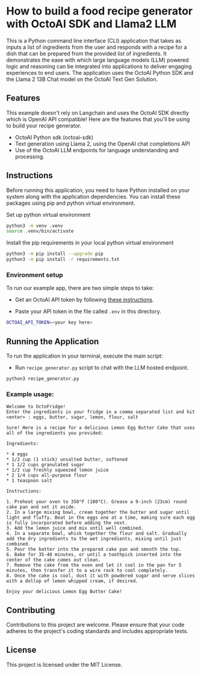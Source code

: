 # How to build a food recipe generator with OctoAI SDK and Llama2 LLM

This is a Python command line interface (CLI) application that takes as inputs a list of ingredients from the user and responds with a recipe for a dish that can be prepared from the provided list of ingredients. It demonstrates the ease with which large language models (LLM) powered logic and reasoning can be integrated into applications to deliver engaging experiences to end users. The application uses the OctoAI Python SDK and the Llama 2 13B Chat model on the OctoAI Text Gen Solution.

## Features

This example doesn't rely on Langchain and uses the OctoAI SDK directly which is OpenAI API compatible! Here are the features that you'll be using to build your recipe generator.

* OctoAI Python sdk (octoai-sdk)
* Text generation using Llama 2, using the OpenAI chat completions API
* Use of the OctoAI LLM endpoints for language understanding and processing.

## Instructions

Before running this application, you need to have Python installed on your system along with the application dependencies. You can install these packages using pip and python virtual environment.

Set up python virtual environment

```bash
python3 -m venv .venv
source .venv/bin/activate
```

Install the pip requirements in your local python virtual environment

```bash
python3 -m pip install --upgrade pip
python3 -m pip install -r requirements.txt
```

### Environment setup

To run our example app, there are two simple steps to take:

- Get an OctoAI API token by following [these instructions](https://docs.octoai.cloud/docs/how-to-create-an-octoai-access-token).

- Paste your API token in the file called `.env` in this directory.

```bash
OCTOAI_API_TOKEN=<your key here>
```

## Running the Application

To run the application in your terminal, execute the main script:

- Run `recipe_generator.py` script to chat with the LLM hosted endpoint.
```bash
python3 recipe_generator.py
```

### Example usage:
```text
Welcome to OctoFridge!
Enter the ingredients in your fridge in a comma separated list and hit <enter> : eggs, butter, sugar, lemon, flour, salt

Sure! Here is a recipe for a delicious Lemon Egg Butter Cake that uses all of the ingredients you provided:

Ingredients:

* 4 eggs
* 1/2 cup (1 stick) unsalted butter, softened
* 1 1/2 cups granulated sugar
* 1/2 cup freshly squeezed lemon juice
* 2 1/4 cups all-purpose flour
* 1 teaspoon salt

Instructions:

1. Preheat your oven to 350°F (180°C). Grease a 9-inch (23cm) round cake pan and set it aside.
2. In a large mixing bowl, cream together the butter and sugar until light and fluffy. Beat in the eggs one at a time, making sure each egg is fully incorporated before adding the next.
3. Add the lemon juice and mix until well combined.
4. In a separate bowl, whisk together the flour and salt. Gradually add the dry ingredients to the wet ingredients, mixing until just combined.
5. Pour the batter into the prepared cake pan and smooth the top.
6. Bake for 35-40 minutes, or until a toothpick inserted into the center of the cake comes out clean.
7. Remove the cake from the oven and let it cool in the pan for 5 minutes, then transfer it to a wire rack to cool completely.
8. Once the cake is cool, dust it with powdered sugar and serve slices with a dollop of lemon whipped cream, if desired.

Enjoy your delicious Lemon Egg Butter Cake!
```

## Contributing

Contributions to this project are welcome. Please ensure that your code adheres to the project's coding standards and includes appropriate tests.

## License

This project is licensed under the MIT License.
